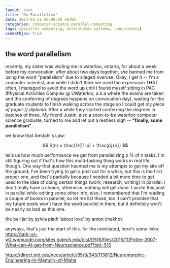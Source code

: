 ```yaml
---
layout: post
title: "On Parallelism"
date: 2024-03-21 09:00:00 +0700
categories: computer-science parallel-computing
tags: [parallel computing, distributed systems, concurrency]
usemathjax: true
---
```


## the word parallelism 
recently, my sister was visiting me in waterloo, ontario,
for about a week before my convocation. after about two days together, she banned me from using the word "parallelism" due to alleged overuse. Okay, I get it -- I'm a computer scientist, and while I didn't think we used the expression THAT often, I managed to avoid the word up until I found myself sitting in PAC (Physical Activities Complex @ UWaterloo, a.k.a where the exams are taken and the conferring of degrees happens on convocation day), waiting for the graduate students to finish walking across the stage so I could get my *piece of paper* // *diploma*. After a while they started conferring the degrees in batches of three. My friend Justin, also a soon-to-be waterloo computer science graduate, turned to me and let out a restless sigh --
**"finally, some parallelism"**.


we know that Amdahl's Law:

$$ S(n) = \frac{1}{(1-p) + \frac{p}{n}} $$

tells us how much performance we get from parallelizing p % of n tasks. 
I'm still figuring out if that's how this multi-tasking thing works in real life, though. One way that question haunted me is my attempts to get my site off the ground; I've been trying to get a post out for a while, but this is the first proper one, and that's partially because I needed a bit more time to get used to the idea of doing certain things (work, research, writing) in parallel. i don't really have a choice, otherwise, nothing will get done.
I wrote this post in parallel while editing some other info; also, I remembered that I'm reading a couple of books in parallel, so let me list those, too. I can't promise that my future posts won't have the word parallel in them, but it definitely won't be nearly as bad as this one. 

the bell jar by sylvia plath
'about love' by anton chekhov


anyways, that's just the start of this. for the uninitiated, here's some links:
https://bpb-us-w2.wpmucdn.com/sites.gatech.edu/dist/f/516/files/2016/11/Potter-2007-What-can-AI-get-from-Neuroscience.pdf?bid=516

https://direct.mit.edu/neco/article/35/3/343/113812/Neuromorphic-Engineering-In-Memory-of-Misha
